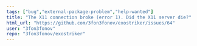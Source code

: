 ```yaml
---
tags: ["bug","external-package-problem","help-wanted"]
title: "The X11 connection broke (error 1). Did the X11 server die?"
html_url: "https://github.com/3fon3fonov/exostriker/issues/64"
user: "3fon3fonov"
repo: "3fon3fonov/exostriker"
---
```


